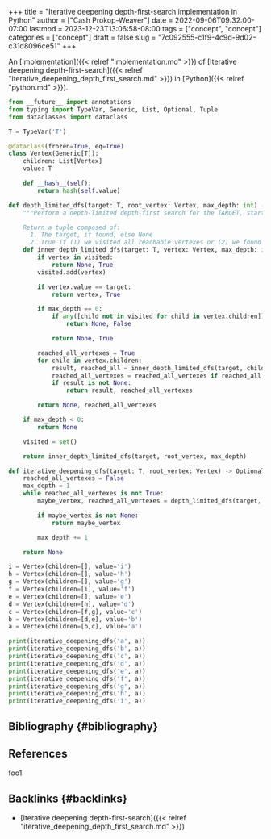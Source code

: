 +++
title = "Iterative deepening depth-first-search implementation in Python"
author = ["Cash Prokop-Weaver"]
date = 2022-09-06T09:32:00-07:00
lastmod = 2023-12-23T13:06:58-08:00
tags = ["concept", "concept"]
categories = ["concept"]
draft = false
slug = "7c092555-c1f9-4c9d-9d02-c31d8096ce51"
+++

An [Implementation]({{< relref "implementation.md" >}}) of [Iterative deepening depth-first-search]({{< relref "iterative_deepening_depth_first_search.md" >}}) in [Python]({{< relref "python.md" >}}).

```python
from __future__ import annotations
from typing import TypeVar, Generic, List, Optional, Tuple
from dataclasses import dataclass

T = TypeVar('T')

@dataclass(frozen=True, eq=True)
class Vertex(Generic[T]):
    children: List[Vertex]
    value: T

    def __hash__(self):
        return hash(self.value)

def depth_limited_dfs(target: T, root_vertex: Vertex, max_depth: int) -> Tuple[Optional[T], bool]:
    """Perform a depth-limited depth-first search for the TARGET, starting from ROOT_VERTEX.

    Return a tuple composed of:
      1. The target, if found, else None
      2. True if (1) we visited all reachable vertexes or (2) we found the target, else False"""
    def inner_depth_limited_dfs(target: T, vertex: Vertex, max_depth: int) -> Tuple[Optional[T], bool]:
        if vertex in visited:
            return None, True
        visited.add(vertex)

        if vertex.value == target:
            return vertex, True

        if max_depth == 0:
            if any([child not in visited for child in vertex.children]):
                return None, False

            return None, True

        reached_all_vertexes = True
        for child in vertex.children:
            result, reached_all = inner_depth_limited_dfs(target, child, max_depth - 1)
            reached_all_vertexes = reached_all_vertexes if reached_all is True else False
            if result is not None:
                return result, reached_all_vertexes

        return None, reached_all_vertexes

    if max_depth < 0:
        return None

    visited = set()

    return inner_depth_limited_dfs(target, root_vertex, max_depth)

def iterative_deepening_dfs(target: T, root_vertex: Vertex) -> Optional[T]:
    reached_all_vertexes = False
    max_depth = 1
    while reached_all_vertexes is not True:
        maybe_vertex, reached_all_vertexes = depth_limited_dfs(target, root_vertex, max_depth)

        if maybe_vertex is not None:
            return maybe_vertex

        max_depth += 1

    return None

i = Vertex(children=[], value='i')
h = Vertex(children=[], value='h')
g = Vertex(children=[], value='g')
f = Vertex(children=[i], value='f')
e = Vertex(children=[], value='e')
d = Vertex(children=[h], value='d')
c = Vertex(children=[f,g], value='c')
b = Vertex(children=[d,e], value='b')
a = Vertex(children=[b,c], value='a')

print(iterative_deepening_dfs('a', a))
print(iterative_deepening_dfs('b', a))
print(iterative_deepening_dfs('c', a))
print(iterative_deepening_dfs('d', a))
print(iterative_deepening_dfs('e', a))
print(iterative_deepening_dfs('f', a))
print(iterative_deepening_dfs('g', a))
print(iterative_deepening_dfs('h', a))
print(iterative_deepening_dfs('i', a))
```


## Bibliography {#bibliography}

## References

<style>.csl-entry{text-indent: -1.5em; margin-left: 1.5em;}</style><div class="csl-bib-body">
</div>

foo1


## Backlinks {#backlinks}

-   [Iterative deepening depth-first-search]({{< relref "iterative_deepening_depth_first_search.md" >}})
